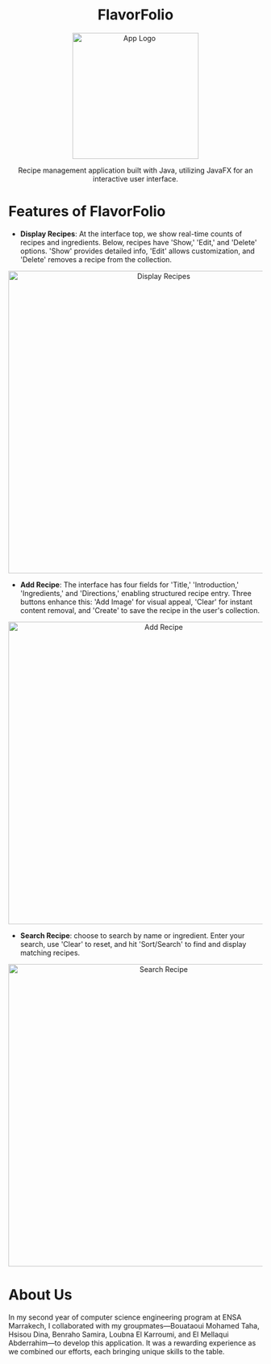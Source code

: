 <h1 align="center">
  FlavorFolio
</h1>
<p align="center">
  <img src="https://github.com/yasminnelm/FlavorFolio/assets/124046446/ae341ecb-fac7-4abf-9bc3-add09f6f6b69" width="250" alt="App Logo">
</p>
<p align="center">Recipe management application built with Java, utilizing JavaFX for an interactive user interface.</p>

# Features of FlavorFolio
* **Display Recipes**: At the interface top, we show real-time counts of recipes and ingredients. Below, recipes have 'Show,' 'Edit,' and 'Delete' options. 'Show' provides detailed info, 'Edit' allows customization, and 'Delete' removes a recipe from the collection.
<p align="center">
  <img src="https://github.com/yasminnelm/FlavorFolio/assets/124046446/59555bd2-0f1f-4659-950e-8fdea7808075" width="600" alt="Display Recipes">
</p>

* **Add Recipe**: The interface has four fields for 'Title,' 'Introduction,' 'Ingredients,' and 'Directions,' enabling structured recipe entry. Three buttons enhance this: 'Add Image' for visual appeal, 'Clear' for instant content removal, and 'Create' to save the recipe in the user's collection.
<p align="center">
  <img src="https://github.com/yasminnelm/FlavorFolio/assets/124046446/2e8e34de-fbbc-45fe-ab08-22febb2db98a" width="600" alt="Add Recipe">
</p>

* **Search Recipe**: choose to search by name or ingredient. Enter your search, use 'Clear' to reset, and hit 'Sort/Search' to find and display matching recipes.
<p align="center">
  <img src="https://github.com/yasminnelm/FlavorFolio/assets/124046446/814d5100-3422-456f-b23e-33a041623685" width="600" alt="Search Recipe">
</p>

# About Us
In my second year of computer science engineering program at ENSA Marrakech, I collaborated with my groupmates—Bouataoui Mohamed Taha, Hsisou Dina, Benraho Samira, Loubna El Karroumi, and El Mellaqui Abderrahim—to develop this application. It was a rewarding experience as we combined our efforts, each bringing unique skills to the table.
